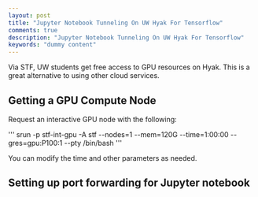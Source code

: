 ```yaml
---
layout: post
title: "Jupyter Notebook Tunneling On UW Hyak For Tensorflow"
comments: true
description: "Jupyter Notebook Tunneling On UW Hyak For Tensorflow"
keywords: "dummy content"
---
```


Via STF, UW students get free access to GPU resources on Hyak. This is a great alternative to using other cloud services. 

## Getting a GPU Compute Node

Request an interactive GPU node with the following:

'''
srun -p stf-int-gpu -A stf --nodes=1 --mem=120G  --time=1:00:00 --gres=gpu:P100:1 --pty /bin/bash
'''

You can modify the time and other parameters as needed.


## Setting up port forwarding for Jupyter notebook





